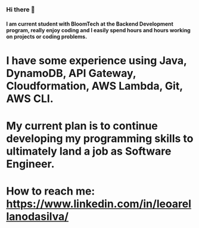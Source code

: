 ### Hi there 👋

#### I am current student with BloomTech at the Backend Development program, really enjoy coding and I easily spend hours and hours working on projects or coding problems.

# I have some experience using Java, DynamoDB, API Gateway, Cloudformation, AWS Lambda, Git, AWS CLI. 

# My current plan is to continue developing my programming skills to ultimately land a job as Software Engineer.

# How to reach me: https://www.linkedin.com/in/leoarellanodasilva/



<!--
**leo7arellano/leo7arellano** is a ✨ _special_ ✨ repository because its `README.md` (this file) appears on your GitHub profile.

Here are some ideas to get you started:

- 🔭 I’m currently working on ...
- 🌱 I’m currently learning ...
- 👯 I’m looking to collaborate on ...
- 🤔 I’m looking for help with ...
- 💬 Ask me about ...
- 📫 How to reach me: ...
- 😄 Pronouns: ...
- ⚡ Fun fact: ...
-->
